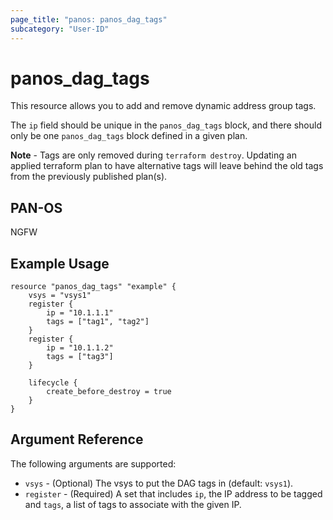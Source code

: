 ```yaml
---
page_title: "panos: panos_dag_tags"
subcategory: "User-ID"
---
```


# panos_dag_tags

This resource allows you to add and remove dynamic address group tags.

The `ip` field should be unique in the `panos_dag_tags` block, and there
should only be one `panos_dag_tags` block defined in a given plan.

**Note** - Tags are only removed during `terraform destroy`.  Updating an
applied terraform plan to have alternative tags will leave behind the
old tags from the previously published plan(s).


## PAN-OS

NGFW


## Example Usage

```hcl
resource "panos_dag_tags" "example" {
    vsys = "vsys1"
    register {
        ip = "10.1.1.1"
        tags = ["tag1", "tag2"]
    }
    register {
        ip = "10.1.1.2"
        tags = ["tag3"]
    }

    lifecycle {
        create_before_destroy = true
    }
}
```

## Argument Reference

The following arguments are supported:

* `vsys` - (Optional) The vsys to put the DAG tags in (default: `vsys1`).
* `register` - (Required) A set that includes `ip`, the IP address to be tagged
  and `tags`, a list of tags to associate with the given IP.

